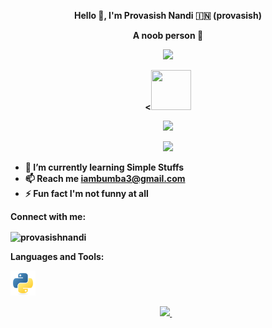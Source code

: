<p align="center"><strong>Hello 👋, I'm Provasish Nandi 🇮🇳 (provasish)</strong></p>
<p align="center"><strong>A noob person 💯</p>
<p align="center"><img src="https://media2.giphy.com/media/llarwdtFqG63IlqUR1/giphy.gif" width="60"></p>
<p align="center"><<img src="https://github.githubassets.com/images/spinners/octocat-spinner-128.gif" width="64" height="64"></p>

<p align="center"><img width="125" src="https://komarev.com/ghpvc/?username=provasishh&style=flat-round" />
<p align="center"><img src="https://media.giphy.com/media/WUlplcMpOCEmTGBtBW/giphy.gif" width="100"></p>

- 🌱 I’m currently learning **Simple Stuffs**
- 📫 Reach me **iambumba3@gmail.com**
- ⚡ Fun fact **I'm not funny at all**

<p align="left">Connect with me:</h3>
<p align="left">
<p href="https://instagram.com/provasishnandi" target="blank"><img align="center" src="https://raw.githubusercontent.com/rahuldkjain/github-profile-readme-generator/master/src/images/icons/Social/instagram.svg" alt="provasishnandi" height="30" width="40" /></p>
</p>

<p align="left">Languages and Tools:</h3>
<p align="left"> <a href="https://www.python.org" target="_blank"> <img src="https://raw.githubusercontent.com/devicons/devicon/master/icons/python/python-original.svg" alt="python" width="40" height="40"/> </a> </p>
<p align='center'>
<a href="https://t.me/provasishh/">
<img src="https://img.shields.io/badge/Telegram-2CA5E0?style=for-the-badge&logo=telegram&logoColor=white&style=round" width="100" />
</a>&nbsp;&nbsp;
